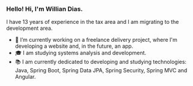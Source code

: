 ### Hello! Hi, I'm Willian Dias. 

I have 13 years of experience in the tax area and I am migrating to the development area.

- 🔭 I’m currently working on a freelance delivery project, where I'm developing a website and, in the future, an app.
- 🎓 I am studying systems analysis and development.
- 📚 I am currently dedicated to developing and studying technologies: Java, Spring Boot, Spring Data JPA, Spring Security, Spring MVC and Angular.
          



<!--
**williandiasc/williandiasc** is a ✨ _special_ ✨ repository because its `README.md` (this file) appears on your GitHub profile.





